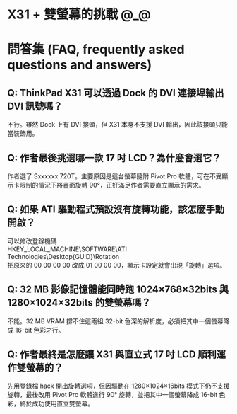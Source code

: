 # X31 + 雙螢幕的挑戰 @_@

# 問答集 (FAQ, frequently asked questions and answers)

## Q: ThinkPad X31 可以透過 Dock 的 DVI 連接埠輸出 DVI 訊號嗎？
不行。雖然 Dock 上有 DVI 接頭，但 X31 本身不支援 DVI 輸出，因此該接頭只能當裝飾用。

## Q: 作者最後挑選哪一款 17 吋 LCD？為什麼會選它？
作者選了 Sxxxxxx 720T。主要原因是這台螢幕隨附 Pivot Pro 軟體，可在不受顯示卡限制的情況下將畫面旋轉 90°，正好滿足作者需要直立顯示的需求。

## Q: 如果 ATI 驅動程式預設沒有旋轉功能，該怎麼手動開啟？
可以修改登錄機碼  
HKEY_LOCAL_MACHINE\SOFTWARE\ATI Technologies\Desktop\{GUID}\Rotation  
把原來的 00 00 00 00 改成 01 00 00 00，顯示卡設定就會出現「旋轉」選項。

## Q: 32 MB 影像記憶體能同時跑 1024×768×32bits 與 1280×1024×32bits 的雙螢幕嗎？
不能。32 MB VRAM 撐不住這兩組 32-bit 色深的解析度，必須把其中一個螢幕降成 16-bit 色彩才行。

## Q: 作者最終是怎麼讓 X31 與直立式 17 吋 LCD 順利運作雙螢幕的？
先用登錄檔 hack 開出旋轉選項，但因驅動在 1280×1024×16bits 模式下仍不支援旋轉，最後改用 Pivot Pro 軟體進行 90° 旋轉，並把其中一個螢幕降成 16-bit 色彩，終於成功使用直立雙螢幕。